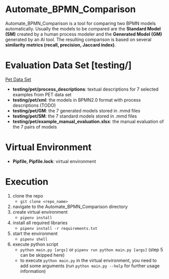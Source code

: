 # Automate_BPMN_Comparison
Automate_BPMN_Comparison is a tool for comparing two BPMN models automatically. Usually the models to be compared are the **Standard Model (SM)** created by a human process modeler and the **Generated Model (GM)** generated by an AI tool. The resulting comparison is based on several **similarity metrics (recall, precision, Jaccard index)**.


<h1> Evaluation Data Set [testing/] </h1>

[Pet Data Set](https://huggingface.co/datasets/patriziobellan/PET) </br>
* **testing/pet/process\_descriptions**: textual descriptions for 7 selected examples from PET data set
* **testing/pet/xml**: the models in BPMN2.0 format with process descriptions (TODO)
* **testing/pet/GM**: the 7 generated models stored in .mmd files
* **testing/pet/SM**: the 7 standard models stored in .mmd files
* **testing/pet/example_manual_evaluation.xlsx**: the manual evaluation of the 7 pairs of models

<h1> Virtual Environment </h1>

* **Pipfile, Pipfile.lock**: virtual environment

<h1> Execution </h1>

1. clone the repo
   - `git clone <repo_name>`
2. navigate to the Automate_BPMN_Comparison directory
3. create virtual environment
   - `pipenv install`
4. install all required libraries
   - `pipenv install -r requirements.txt`
5. start the environment
    - `pipenv shell`
6. execute python script
    - `python main.py [args]` or `pipenv run python main.py [args]` (step 5 can be skipped here)
    - to execute `python main.py` in the virtual environment, you need to add some arguments (run `python main.py --help` for further usage information)
 



